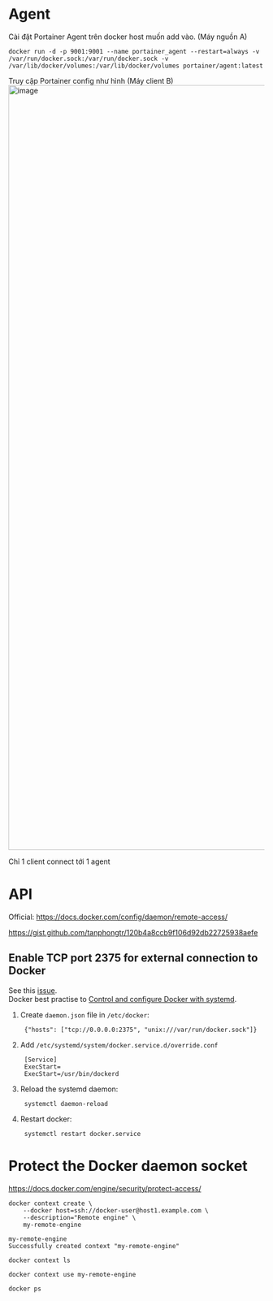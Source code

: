 # Agent

Cài đặt Portainer Agent trên docker host muốn add vào. (Máy nguồn A)

```
docker run -d -p 9001:9001 --name portainer_agent --restart=always -v /var/run/docker.sock:/var/run/docker.sock -v /var/lib/docker/volumes:/var/lib/docker/volumes portainer/agent:latest
```

Truy cập Portainer config như hình (Máy client B)
<img width="1506" alt="image" src="https://github.com/tanphongtr/phongtrandev_note/assets/11567406/2cefc379-915b-40d6-976b-7728fa1e3454">

Chỉ 1 client connect tới 1 agent

# API

Official: https://docs.docker.com/config/daemon/remote-access/

https://gist.github.com/tanphongtr/120b4a8ccb9f106d92db22725938aefe

Enable TCP port 2375 for external connection to Docker
------------------------------------------------------

See this [issue](https://github.com/moby/moby/issues/25471).  
Docker best practise to [Control and configure Docker with systemd](https://docs.docker.com/engine/admin/systemd/#/custom-docker-daemon-options).  

1. Create `daemon.json` file in `/etc/docker`:

        {"hosts": ["tcp://0.0.0.0:2375", "unix:///var/run/docker.sock"]}

2. Add `/etc/systemd/system/docker.service.d/override.conf`

        [Service]
        ExecStart=
        ExecStart=/usr/bin/dockerd


3. Reload the systemd daemon:

        systemctl daemon-reload

4. Restart docker:

        systemctl restart docker.service


# Protect the Docker daemon socket
https://docs.docker.com/engine/security/protect-access/

```
docker context create \
    --docker host=ssh://docker-user@host1.example.com \
    --description="Remote engine" \
    my-remote-engine

my-remote-engine
Successfully created context "my-remote-engine"

docker context ls

docker context use my-remote-engine

docker ps
```
